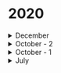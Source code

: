 # 2020

<details>

<summary>December</summary>

* Select All Target Groups on Send Training Multi-Tenant Email Groups

- Scorm Training Title Character Error Fix&#x20;

* The new feature, Certification email, and Training email will show up on Sending Report as two rows. We can see if Certificate went successfully or training easily.

- On the training report, we can see if the certificate has been chosen for the training and which certificate it is-Certificate preview button.

* Training sending report type column (certificate and training can be filtered easily)

- Campaign Reports Sort & Filter fix and feature.

* Training Reports Sort & Filter fix and feature.

- Company User Limit Label change (new name: Active Users) - (Company List)

* Company User Limit and Renewal Date sorting bug fix. (Company List)

- Notification clone template. You can clone the notification templates to another company easily.

* Company White Labeling Favicon feature has been added.

- Company White Labeling Support email feature has been added.

* The training reminder feature has been added. It is possible to customize the training reminder notification template.

- Pie Chart has been developed and fixed.

* Bug fixes

- Internet Explorer bug improvements.

</details>

<details>

<summary>October - 2</summary>

* Advanced Reporting Change Enrolled Date to Actual Mail Send Date

- Last 6 Months Performance Graph Total Points Change

* [Phishing Simulator](https://keepnetlabs.com/products/phishing-simulator), Data Capturing Settings

- Azure AD Sync to only one group (Set by Default Group) feature.

* Exam score bug fix

- Dashboard type bug fix

* Reseller role clone bug fix

</details>

<details>

<summary>October - 1</summary>

* SCIM settings page implemented.

- The training marked as test excluded from dashboard statistics.

* Implemented sending Campaign finished emails only to the campaign creator.

- Forgot password page white labelling

* Implemented shortcode usage in training enrollment email's subject in notification templates. &#x20;

- New dashboard search problems fixed by adding a search button.

* Page state kept when there is a validation error on the phishing scenario create / edit page.

- When the company admin creates a new phishing scenario, redirection changed to edit instead of the list page submitting initial info.&#x20;

* Removed set default checkbox on the company settings page for time zone. It automatically picks up the selected time zone for the company on the pages like the campaign start page.

- When training sent to multi groups, if an email address exists on multiple groups, it had enrolled various times—fixed for single enrollment.

* Improved performance of the training list page.

- Training & Target User API s implemented.

* Implemented role cloning for system users.

- Fixed various bugs.

</details>

<details>

<summary>July</summary>

Here are some freshly added features and improvements:

* ETS&#x20;
  1. Implemented a Quick Scan API
  2. GSuite, Profiles, and Advanced Scan fixes & improvements are made.
* Investigations
  1. When a deleted email is tried to send analysis, a warning message is displayed to the user as a deleted email shall not be sent to the analysis.
* Training Reports
  1. In multi-company selection, the remove icon is renewed to the trash can instead of displaying a large X.
  2. An error fixed that causes the warning messages displayed twice after clicking the send button.
  3. Updated warning messages for each type of training resend operations to define the operation in a much more clear/obvious way.
* Training List
  1. Added a chip display in the search bar when clicked System Training category.
  2. Fixed an error of duplicate listing of the Custom category.
  3. Added training items are listed latest to oldest for company admin (language selection are also applied here, English first)
  4. Fixed an error on the search bar.
  5. Fixed some UI bugs.
* General
  1. Migrated jQuery to v2 to v3.5 for fixing vulnerabilities of jQuery.
  2. Fixed some IDOR vulnerabilities.
  3. Data research completed. Company Info encryption in database PoC completed.
  4. Offboarding application for production PoC completed.
  5. For LDAP integrations, name and surname fields are separated.
* User KPI’s
  1. The training score is displayed as 50 for newly added users. Implemented a feature to display as 0.
* Playbook
  1. Fixed an error that causes saved investigation scan types not to display when editing.
  2. Fixed an error on notifying user action.
* Phishing Scenarios
  1. Fixed the error when on attachments that prevent saving the template for \*.xlsm files.
  2. URL Clone feature is improved-no need to refresh the page now.
  3. Editor file upload support.
  4. Fixed some UI bugs.

</details>
